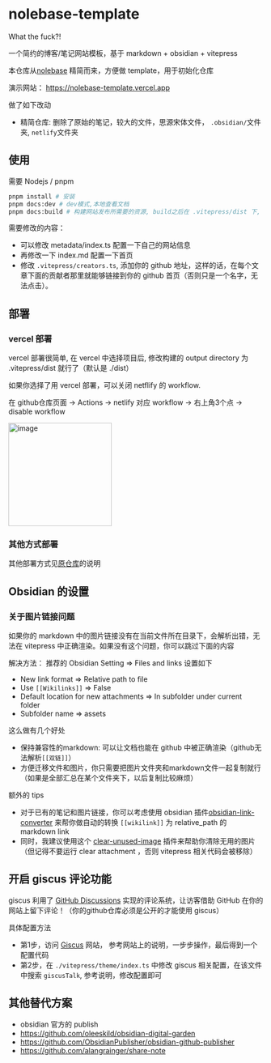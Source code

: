 # nolebase-template

What the fuck?!

一个简约的博客/笔记网站模板，基于 markdown + obsidian + vitepress

本仓库从[nolebase](https://github.com/nolebase/nolebase/) 精简而来，方便做 template，用于初始化仓库

演示网站： https://nolebase-template.vercel.app

做了如下改动
- 精简仓库: 删除了原始的笔记，较大的文件，思源宋体文件， `.obsidian/`文件夹, `netlify`文件夹


## 使用
需要 Nodejs / pnpm

```bash
pnpm install # 安装
pnpm docs:dev # dev模式,本地查看文档
pnpm docs:build # 构建网站发布所需要的资源, build之后在 .vitepress/dist 下, 保证在本地能构建成功后再发布比较好
```

需要修改的内容：
- 可以修改 metadata/index.ts 配置一下自己的网站信息
- 再修改一下 index.md 配置一下首页
- 修改 `.vitepress/creators.ts`, 添加你的 github 地址，这样的话，在每个文章下面的贡献者那里就能够链接到你的 github 首页（否则只是一个名字，无法点击）。

## 部署
### vercel 部署
vercel 部署很简单, 在 vercel 中选择项目后, 修改构建的 output directory 为 .vitepress/dist 就行了（默认是 ./dist）

如果你选择了用 vercel 部署，可以关闭 netflify 的 workflow.

在 github仓库页面 -> Actions -> netlify 对应 workflow -> 右上角3个点 -> disable workflow

<img width="204" alt="image" src="https://github.com/Jackiexiao/nolebase-template/assets/18050469/aa83c0f4-9ff6-4fc2-b5df-eb45f81f6773">

### 其他方式部署
其他部署方式见[原仓库](https://github.com/nolebase/nolebase/)的说明

## Obsidian 的设置
### 关于图片链接问题
如果你的 markdown 中的图片链接没有在当前文件所在目录下，会解析出错，无法在 vitepress 中正确渲染。如果没有这个问题，你可以跳过下面的内容

解决方法： 推荐的  Obsidian Setting => Files and links 设置如下
- New link format => Relative path to file
-  Use `[[Wikilinks]]` => False
- Default location for new attachments => In subfolder under current folder 
-  Subfolder name => assets

这么做有几个好处
- 保持兼容性的markdown: 可以让文档也能在 github 中被正确渲染（github无法解析`[[双链]]`）
- 方便迁移文件和图片，你只需要把图片文件夹和markdown文件一起复制就行（如果是全部汇总在某个文件夹下，以后复制比较麻烦）

额外的 tips
- 对于已有的笔记和图片链接，你可以考虑使用 obsidian 插件[obsidian-link-converter](https://github.com/ozntel/obsidian-link-converter) 来帮你做自动的转换 `[[wikilink]]` 为 relative_path 的 markdown link
- 同时，我建议使用这个 [clear-unused-image](https://github.com/ozntel/oz-clear-unused-images-obsidian) 插件来帮助你清除无用的图片（但记得不要运行 clear attachment ，否则 vitepress 相关代码会被移除）

## 开启 giscus 评论功能
giscus 利用了 [GitHub Discussions](https://docs.github.com/en/discussions) 实现的评论系统，让访客借助 GitHub 在你的网站上留下评论！（你的github仓库必须是公开的才能使用 giscus）

具体配置方法
- 第1步，访问 [Giscus](https://giscus.app/zh-CN) 网站， 参考网站上的说明，一步步操作，最后得到一个配置代码
- 第2步，在 `./vitepress/theme/index.ts` 中修改 giscus 相关配置，在该文件中搜索 `giscusTalk`, 参考说明，修改配置即可

## 其他替代方案
- obsidian 官方的 publish 
- https://github.com/oleeskild/obsidian-digital-garden
- https://github.com/ObsidianPublisher/obsidian-github-publisher
- https://github.com/alangrainger/share-note


